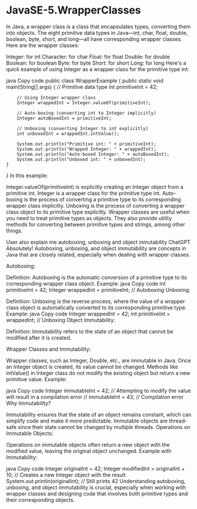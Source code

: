 # JavaSE-5.WrapperClasses

In Java, a wrapper class is a class that encapsulates types, converting them into objects. The eight primitive data types in Java—int, char, float, double, boolean, byte, short, and long—all have corresponding wrapper classes. Here are the wrapper classes:

Integer: for int
Character: for char
Float: for float
Double: for double
Boolean: for boolean
Byte: for byte
Short: for short
Long: for long
Here's a quick example of using Integer as a wrapper class for the primitive type int:

java
Copy code
public class WrapperExample {
    public static void main(String[] args) {
        // Primitive data type
        int primitiveInt = 42;

        // Using Integer wrapper class
        Integer wrappedInt = Integer.valueOf(primitiveInt);

        // Auto-boxing (converting int to Integer implicitly)
        Integer autoBoxedInt = primitiveInt;

        // Unboxing (converting Integer to int explicitly)
        int unboxedInt = wrappedInt.intValue();

        System.out.println("Primitive int: " + primitiveInt);
        System.out.println("Wrapped Integer: " + wrappedInt);
        System.out.println("Auto-boxed Integer: " + autoBoxedInt);
        System.out.println("Unboxed int: " + unboxedInt);
    }
}
In this example:

Integer.valueOf(primitiveInt) is explicitly creating an Integer object from a primitive int.
Integer is a wrapper class for the primitive type int.
Auto-boxing is the process of converting a primitive type to its corresponding wrapper class implicitly.
Unboxing is the process of converting a wrapper class object to its primitive type explicitly.
Wrapper classes are useful when you need to treat primitive types as objects. They also provide utility methods for converting between primitive types and strings, among other things.




User
also explain me autoboxing, unboxing and object inmutability
ChatGPT
Absolutely! Autoboxing, unboxing, and object immutability are concepts in Java that are closely related, especially when dealing with wrapper classes.

Autoboxing:

Definition: Autoboxing is the automatic conversion of a primitive type to its corresponding wrapper class object.
Example:
java
Copy code
int primitiveInt = 42;
Integer wrappedInt = primitiveInt; // Autoboxing
Unboxing:

Definition: Unboxing is the reverse process, where the value of a wrapper class object is automatically converted to its corresponding primitive type.
Example:
java
Copy code
Integer wrappedInt = 42;
int primitiveInt = wrappedInt; // Unboxing
Object Immutability:

Definition: Immutability refers to the state of an object that cannot be modified after it is created.

Wrapper Classes and Immutability:

Wrapper classes, such as Integer, Double, etc., are immutable in Java.
Once an Integer object is created, its value cannot be changed.
Methods like intValue() in Integer class do not modify the existing object but return a new primitive value.
Example:

java
Copy code
Integer immutableInt = 42;
// Attempting to modify the value will result in a compilation error
// immutableInt = 43; // Compilation error
Why Immutability?

Immutability ensures that the state of an object remains constant, which can simplify code and make it more predictable.
Immutable objects are thread-safe since their state cannot be changed by multiple threads.
Operations on Immutable Objects:

Operations on immutable objects often return a new object with the modified value, leaving the original object unchanged.
Example with Immutability:

java
Copy code
Integer originalInt = 42;
Integer modifiedInt = originalInt + 10; // Creates a new Integer object with the result
System.out.println(originalInt); // Still prints 42
Understanding autoboxing, unboxing, and object immutability is crucial, especially when working with wrapper classes and designing code that involves both primitive types and their corresponding objects.
